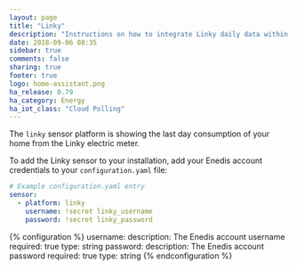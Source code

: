 ```yaml
---
layout: page
title: "Linky"
description: "Instructions on how to integrate Linky daily data within Home Assistant."
date: 2018-09-06 08:35
sidebar: true
comments: false
sharing: true
footer: true
logo: home-assistant.png
ha_release: 0.79
ha_category: Energy
ha_iot_class: "Cloud Polling"
---
```



The `linky` sensor platform is showing the last day consumption of your home from the Linky electric meter.

To add the Linky sensor to your installation, add your Enedis account credentials to your `configuration.yaml` file:

```yaml
# Example configuration.yaml entry
sensor:
  - platform: linky
    username: !secret linky_username
    password: !secret linky_password
```

{% configuration %}
username:
  description: The Enedis account username
  required: true
  type: string
password:
  description: The Enedis account password
  required: true
  type: string
{% endconfiguration %}

